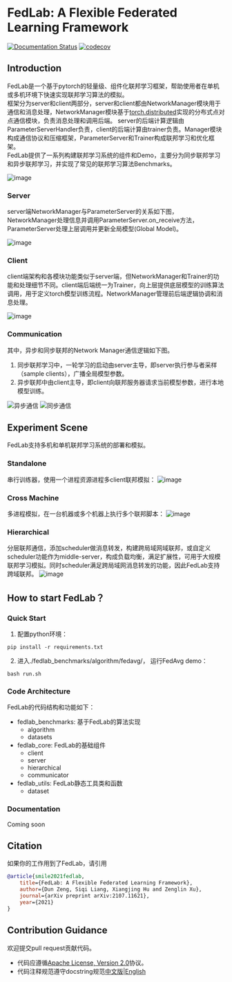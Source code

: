 # FedLab: A Flexible Federated Learning Framework

[![Documentation Status](https://readthedocs.com/projects/fedlab-fedlab/badge/?version=latest&token=24c27118c61cc32da390946ad541028871fb336025d47404d1b6be000727ac4a)](https://fedlab-fedlab.readthedocs-hosted.com/en/latest/?badge=latest) 
[![codecov](https://codecov.io/gh/SMILELab-FL/FedLab/branch/main/graph/badge.svg?token=4HHB5JCSC6)](https://codecov.io/gh/SMILELab-FL/FedLab)

## Introduction

FedLab是一个基于pytorch的轻量级、组件化联邦学习框架，帮助使用者在单机或多机环境下快速实现联邦学习算法的模拟。  
框架分为server和client两部分，server和client都由NetworkManager模块用于通信和消息处理，NetworkManager模块基于[torch.distributed](https://pytorch.org/docs/stable/distributed.html)实现的分布式点对点通信模块，负责消息处理和调用后端。 server的后端计算逻辑由ParameterServerHandler负责，client的后端计算由trainer负责。Manager模块构成通信协议和压缩框架，ParameterServer和Trainer构成联邦学习和优化框架。  
FedLab提供了一系列构建联邦学习系统的组件和Demo，主要分为同步联邦学习和异步联邦学习，并实现了常见的联邦学习算法Benchmarks。

![image](/docs/imgs/fedlab-overview.png?raw=True)

### Server
server端NetworkManager与ParameterServer的关系如下图，NetworkManager处理信息并调用ParameterServer.on_receive方法，ParameterServer处理上层调用并更新全局模型(Global Model)。  

![image](./docs/imgs/fedlab-server.png?raw=True)


### Client

client端架构和各模块功能类似于server端，但NetworkManager和Trainer的功能和处理细节不同。client端后端统一为Trainer，向上层提供底层模型的训练算法调用，用于定义torch模型训练流程。NetworkManager管理前后端逻辑协调和消息处理。

![image](./docs/imgs/fedlab-client.png?raw=True)  

### Communication
其中，异步和同步联邦的Network Manager通信逻辑如下图。  
1. 同步联邦学习中，一轮学习的启动由server主导，即server执行参与者采样（sample clients），广播全局模型参数。
2. 异步联邦中由client主导，即client向联邦服务器请求当前模型参数，进行本地模型训练。  

![异步通信](./docs/imgs/fedlab-asychronous.png)
![同步通信](./docs/imgs/fedlab-sychronous.png)
## Experiment Scene
FedLab支持多机和单机联邦学习系统的部署和模拟。

### Standalone

串行训练器，使用一个进程资源进程多client联邦模拟：
![image](./docs/imgs/fedlab-SerialTrainer.png?raw=True)

### Cross Machine
多进程模拟，在一台机器或多个机器上执行多个联邦脚本：
![image](./docs/imgs/fedlab-multi_process.png?raw=True)


### Hierarchical
分层联邦通信，添加scheduler做消息转发，构建跨局域网域联邦，或自定义scheduler功能作为middle-server，构成负载均衡，满足扩展性，可用于大规模联邦学习模拟。同时scheduler满足跨局域网消息转发的功能，因此FedLab支持跨域联邦。
![image](./docs/imgs/fedlab-hierarchical.png?raw=True)  

## How to start FedLab？


### Quick Start
1. 配置python环境：
```shell
pip install -r requirements.txt
```
2. 进入./fedlab_benchmarks/algorithm/fedavg/， 运行FedAvg demo：
```shell
bash run.sh 
```

### Code Architecture
FedLab的代码结构和功能如下：  
- fedlab_benchmarks: 基于FedLab的算法实现
  - algorithm
  - datasets
- fedlab_core: FedLab的基础组件  
  - client
  - server
  - hierarchical
  - communicator
- fedlab_utils:  FedLab静态工具类和函数
  - dataset

  
### Documentation
Coming soon

## Citation
如果你的工作用到了FedLab，请引用
```bibtex
@article{smile2021fedlab,  
    title={FedLab: A Flexible Federated Learning Framework},  
    author={Dun Zeng, Siqi Liang, Xiangjing Hu and Zenglin Xu},  
    journal={arXiv preprint arXiv:2107.11621},  
    year={2021}
}
```



## Contribution Guidance
欢迎提交pull request贡献代码。
- 代码应遵循[Apache License, Version 2.0](https://www.apache.org/licenses/LICENSE-2.0.html)协议。   
- 代码注释规范遵守docstring规范[中文版](https://zh-google-styleguide.readthedocs.io/en/latest/google-python-styleguide/python_style_rules/)|[English](https://google.github.io/styleguide/pyguide.html)